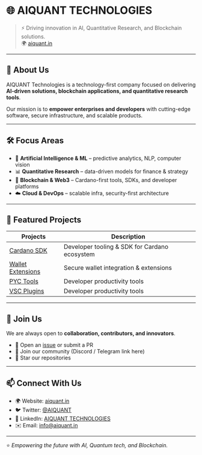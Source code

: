 # 🌐 AIQUANT TECHNOLOGIES

> ⚡ Driving innovation in AI, Quantitative Research, and Blockchain solutions.  
> 🌍 [aiquant.in](https://aiquant.in)

---

## 🚀 About Us

AIQUANT Technologies is a technology-first company focused on delivering **AI-driven solutions, blockchain applications, and quantitative research tools**.  

Our mission is to **empower enterprises and developers** with cutting-edge software, secure infrastructure, and scalable products.

---

## 🛠️ Focus Areas

- 🤖 **Artificial Intelligence & ML** – predictive analytics, NLP, computer vision  
- 📊 **Quantitative Research** – data-driven models for finance & strategy  
- 🔗 **Blockchain & Web3** – Cardano-first tools, SDKs, and developer platforms  
- ☁️ **Cloud & DevOps** – scalable infra, security-first architecture  

---

## 📂 Featured Projects

| Projects | Description |
|---------|-------------|
| [Cardano SDK](#) | Developer tooling & SDK for Cardano ecosystem |
| [Wallet Extensions](#) | Secure wallet integration & extensions |
| [PYC Tools](#) | Developer productivity tools |
| [VSC Plugins](#) | Developer productivity tools |

---

## 👥 Join Us

We are always open to **collaboration, contributors, and innovators**.  
- 📝 Open an [issue](#) or submit a PR  
- 💬 Join our community (Discord / Telegram link here)  
- 🌟 Star our repositories  

---

## 📫 Connect With Us  

- 🌍 Website: [aiquant.in](https://aiquant.in)  
- 🐦 Twitter: [@AIQUANT](#)  
- 💼 LinkedIn: [AIQUANT TECHNOLOGIES](#)  
- ✉️ Email: info@aiquant.in  

---

⭐ *Empowering the future with AI, Quantum tech, and Blockchain.*
